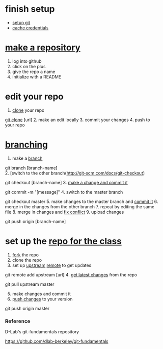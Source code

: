 # finish setup
  - [setup git](https://help.github.com/articles/set-up-git/)
  - [cache credentials](https://help.github.com/articles/caching-your-github-password-in-git/#platform-linux)


# [make a repository](https://help.github.com/articles/create-a-repo/) 

1. log into github
2. click on the plus
3. give the repo a name
4. initialize with a README

# edit your repo

1. [clone](http://git-scm.com/docs/git-clone) your repo
   
  [git clone](https://git-scm.com/book/en/v2/Git-Basics-Getting-a-Git-Repository#Cloning-an-Existing-Repository) [url]
2. make an edit locally
3. commit your changes
4. push to your repo

# [branching](https://git-scm.com/book/en/v2/Git-Branching-Basic-Branching-and-Merging)

1. make a [branch](http://git-scm.com/docs/git-branch)

  git branch [branch-name]  
2. [switch to the other branch(http://git-scm.com/docs/git-checkout)

  git checkout [branch-name]
3. [make a change and commit it](https://git-scm.com/book/en/v2/Git-Basics-Recording-Changes-to-the-Repository)

  git commit -m "[message]"
4. switch to the master branch

  git checkout master
5. make changes to the master branch and [commit it](http://git-scm.com/docs/git-commit)
6. merge in the changes from the other branch
7. repeat by editing the same file
8. merge in changes and [fix conflict](http://githowto.com/resolving_conflicts)
9. upload changes

  git push origin [branch-name]

# set up the [repo for the class](https://github.com/dlab-berkeley/datadiversity)

1. [fork](https://help.github.com/articles/fork-a-repo/) the repo
2. clone the repo
3. set up [upstream](https://help.github.com/articles/configuring-a-remote-for-a-fork/) [remote](https://help.github.com/articles/adding-a-remote/) to get updates

  git remote add upstream [url]
4. [get latest changes](http://git-scm.com/docs/git-pull) from the repo

  git pull upstream master

5. make changes and commit it
6. [push changes](http://git-scm.com/docs/git-push) to your version

  git push origin master


### Reference

D-Lab's git-fundamentals repository

https://github.com/dlab-berkeley/git-fundamentals
